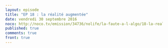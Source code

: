 ```yaml
---
layout: episode
title: "EP 18 : la réalité augmentée"
date: vendredi 30 septembre 2016
noco: http://noco.tv/emission/34736/nolife/la-faute-a-l-algo/18-la-realite-augmentee
published: true
comments: true
front: true
---
```

